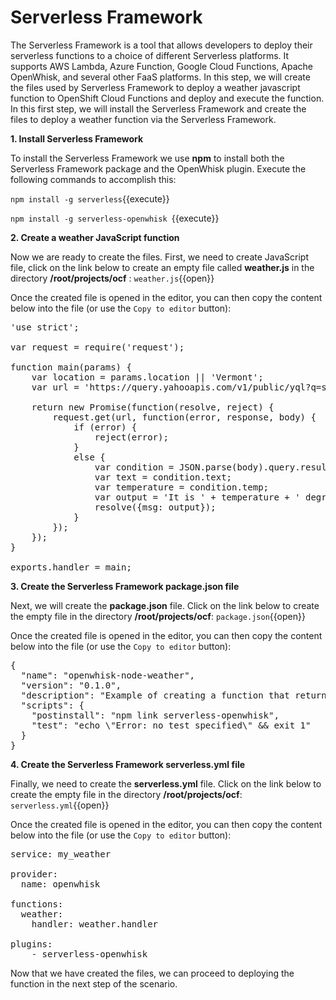 # Serverless Framework

The Serverless Framework is a tool that allows developers to deploy their serverless functions to a choice of different
Serverless platforms.  It supports AWS Lambda, Azure Function, Google Cloud Functions, Apache OpenWhisk, and several other FaaS
platforms.  In this step, we will create the files used by Serverless Framework to deploy a weather javascript function to
OpenShift Cloud Functions and deploy and execute the function.  In this first step, we will install the Serverless Framework
and create the files to deploy a weather function via the Serverless Framework.

**1. Install Serverless Framework**

To install the Serverless Framework we use **npm** to install both the Serverless Framework package and the OpenWhisk plugin.
Execute the following commands to accomplish this:

``npm install -g serverless``{{execute}}

``npm install -g serverless-openwhisk ``{{execute}}

**2. Create a weather JavaScript function**

Now we are ready to create the files.  First, we need to create JavaScript file, click on the link below to create an empty
file called **weather.js** in the directory **/root/projects/ocf** : 
``weather.js``{{open}}

Once the created file is opened in the editor, you can then copy the content below into the file (or use the `Copy to editor` button):

<pre class="file" data-filename="/root/projects/ocf/weather.js" data-target="replace">
'use strict';

var request = require('request');

function main(params) {
    var location = params.location || 'Vermont';
    var url = 'https://query.yahooapis.com/v1/public/yql?q=select item.condition from weather.forecast where woeid in (select woeid from geo.places(1) where text="' + location + '")&format=json';

    return new Promise(function(resolve, reject) {
        request.get(url, function(error, response, body) {
            if (error) {
                reject(error);
            }
            else {
                var condition = JSON.parse(body).query.results.channel.item.condition;
                var text = condition.text;
                var temperature = condition.temp;
                var output = 'It is ' + temperature + ' degrees in ' + location + ' and ' + text;
                resolve({msg: output});
            }
        });
    });
}

exports.handler = main;
</pre>

**3. Create the Serverless Framework package.json file**

Next, we will create the **package.json** file.  Click on the link below to create the empty file in the directory 
**/root/projects/ocf**:
``package.json``{{open}}

Once the created file is opened in the editor, you can then copy the content below into the file (or use the 
`Copy to editor` button):

<pre class="file" data-filename="/root/projects/ocf/package.json" data-target="replace">
{
  "name": "openwhisk-node-weather",
  "version": "0.1.0",
  "description": "Example of creating a function that returns the weather for a given location.",
  "scripts": {
    "postinstall": "npm link serverless-openwhisk",
    "test": "echo \"Error: no test specified\" && exit 1"
  }
}
</pre>

**4. Create the Serverless Framework serverless.yml file**

Finally, we need to create the **serverless.yml** file.  Click on the link below to create the empty file in the directory 
**/root/projects/ocf**:
``serverless.yml``{{open}}

Once the created file is opened in the editor, you can then copy the content below into the file (or use the 
`Copy to editor` button):

<pre class="file" data-filename="/root/projects/ocf/serverless.yml" data-target="replace">
service: my_weather

provider:
  name: openwhisk

functions:
  weather:
    handler: weather.handler
      
plugins:
    - serverless-openwhisk
</pre>

Now that we have created the files, we can proceed to deploying the function in the next step of the scenario.
